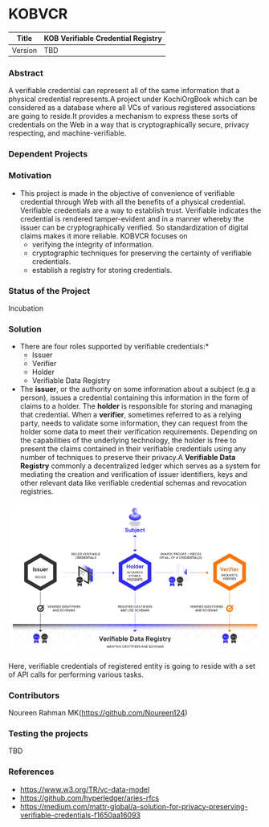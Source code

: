 # KOBVCR
Title    |   KOB Verifiable Credential Registry
---------|-------------------------------------
Version  |   TBD

### Abstract
A verifiable credential can represent all of the same information that a physical credential represents.A project under KochiOrgBook which can be considered as a database where all VCs of various registered associations are going to reside.It provides a mechanism to express these sorts of credentials on the Web in a way that is cryptographically secure, privacy respecting, and machine-verifiable.

### Dependent Projects


### Motivation
- This project is made in the objective of convenience of verifiable credential through Web with all the benefits of a physical credential. Verifiable credentials are a way to establish trust. Verifiable indicates the credential is rendered tamper-evident and in a manner whereby the issuer can be cryptographically verified. So standardization of digital claims makes it more reliable. KOBVCR focuses on
    - verifying the integrity of information.
    - cryptographic techniques for preserving the certainty of verifiable credentials.
    - establish a registry for storing credentials.

### Status of the Project
Incubation

### Solution
 - There are four roles supported by verifiable credentials:* 
    - Issuer
    - Verifier
    - Holder
    - Verifiable Data Registry
- The **issuer**, or the authority on some information about a subject (e.g a person), issues a credential containing this information in the form of claims to a holder. The **holder** is responsible for storing and managing that credential. When a **verifier**, sometimes referred to as a relying party, needs to validate some information, they can request from the holder some data to meet their verification requirements. Depending on the capabilities of the underlying technology, the holder is free to present the claims contained in their verifiable credentials using any number of techniques to preserve their privacy.A **Verifiable Data Registry** commonly a decentralized ledger which serves as a system for mediating the creation and verification of issuer identifiers, keys and other relevant data like verifiable credential schemas and revocation registries.


![image of vcr](https://github.com/Noureen124/KOBVCR/blob/master/vcr%20pic.png)


Here, verifiable credentials of registered entity is going to reside with a set of API calls for performing various tasks.

### Contributors
Noureen Rahman MK(https://github.com/Noureen124)

### Testing the projects
TBD

### References
- https://www.w3.org/TR/vc-data-model
- https://github.com/hyperledger/aries-rfcs
- https://medium.com/mattr-global/a-solution-for-privacy-preserving-verifiable-credentials-f1650aa16093
